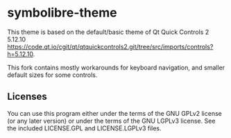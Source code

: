 # symbolibre-theme

This theme is based on the default/basic theme of Qt Quick Controls 2 5.12.10
<https://code.qt.io/cgit/qt/qtquickcontrols2.git/tree/src/imports/controls?h=5.12.10>.

This fork contains mostly workarounds for keyboard navigation,
and smaller default sizes for some controls.

## Licenses

You can use this program either under the terms of the GNU GPLv2 license
(or any later version) or under the terms of the GNU LGPLv3 license.
See the included LICENSE.GPL and LICENSE.LGPLv3 files.
